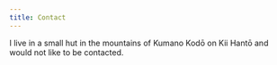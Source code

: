 ```yaml
---
title: Contact
---
```


I live in a small hut in the mountains of Kumano Kodō on Kii Hantō and would not
like to be contacted.

